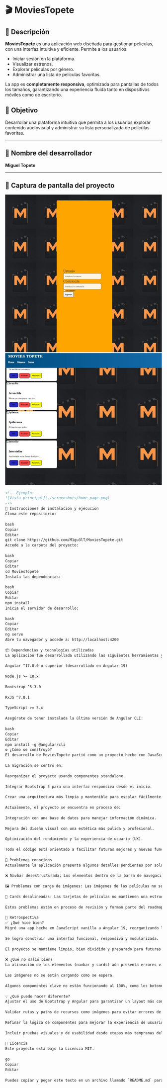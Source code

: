 # 🎬 MoviesTopete

## 📌 Descripción
**MoviesTopete** es una aplicación web diseñada para gestionar películas, con una interfaz intuitiva y eficiente. Permite a los usuarios:

- Iniciar sesión en la plataforma.
- Visualizar estrenos.
- Explorar películas por género.
- Administrar una lista de películas favoritas.

La app es **completamente responsiva**, optimizada para pantallas de todos los tamaños, garantizando una experiencia fluida tanto en dispositivos móviles como de escritorio.

## 🎯 Objetivo
Desarrollar una plataforma intuitiva que permita a los usuarios explorar contenido audiovisual y administrar su lista personalizada de películas favoritas.

---

## 👤 Nombre del desarrollador

**Miguel Topete**

---

## 📸 Captura de pantalla del proyecto

![Evidencia2](login-captura.jpg)
![Evidencia3](home-captura.jpg)

```html
<!-- Ejemplo:
![Vista principal](./screenshots/home-page.png)
-->
🧪 Instrucciones de instalación y ejecución
Clona este repositorio:

bash
Copiar
Editar
git clone https://github.com/M1gu3lT/MoviesTopete.git
Accede a la carpeta del proyecto:

bash
Copiar
Editar
cd MoviesTopete
Instala las dependencias:

bash
Copiar
Editar
npm install
Inicia el servidor de desarrollo:

bash
Copiar
Editar
ng serve
Abre tu navegador y accede a: http://localhost:4200

📦 Dependencias y tecnologías utilizadas
La aplicación fue desarrollada utilizando las siguientes herramientas y bibliotecas:

Angular ^17.0.0 o superior (desarrollado en Angular 19)

Node.js >= 18.x

Bootstrap ^5.3.0

RxJS ^7.8.1

TypeScript >= 5.x

Asegúrate de tener instalada la última versión de Angular CLI:

bash
Copiar
Editar
npm install -g @angular/cli
⚙️ ¿Cómo se construyó?
El desarrollo de MoviesTopete partió como un proyecto hecho con JavaScript vanilla, el cual fue migrado de manera progresiva a Angular 19. Esta transición permitió estructurar mejor la aplicación, modularizar los componentes y aprovechar las ventajas del ecosistema moderno de Angular.

La migración se centró en:

Reorganizar el proyecto usando componentes standalone.

Integrar Bootstrap 5 para una interfaz responsiva desde el inicio.

Crear una arquitectura más limpia y mantenible para escalar fácilmente.

Actualmente, el proyecto se encuentra en proceso de:

Integración con una base de datos para manejar información dinámica.

Mejora del diseño visual con una estética más pulida y profesional.

Optimización del rendimiento y la experiencia de usuario (UX).

Todo el código está orientado a facilitar futuras mejoras y nuevas funcionalidades.

🐛 Problemas conocidos
Actualmente la aplicación presenta algunos detalles pendientes por solucionar:

❌ Navbar desestructurada: Los elementos dentro de la barra de navegación no están alineados correctamente, especialmente en pantallas pequeñas.

🖼️ Problemas con carga de imágenes: Las imágenes de las películas no se visualizan correctamente en las tarjetas.

📐 Cards desalineadas: Las tarjetas de películas no mantienen una estructura uniforme en la cuadrícula, lo que afecta la estética general de la interfaz.

Estos problemas están en proceso de revisión y forman parte del roadmap de mejoras para futuras versiones.

🔄 Retrospectiva
✅ ¿Qué hice bien?
Migré una app hecha en JavaScript vanilla a Angular 19, reorganizando la estructura y aprovechando el poder de los componentes standalone.

Se logró construir una interfaz funcional, responsiva y modularizada.

El proyecto se mantiene limpio, bien dividido y preparado para futuras integraciones como base de datos y mejoras visuales.

❌ ¿Qué no salió bien?
La alineación de los elementos (navbar y cards) aún presenta errores visuales importantes.

Las imágenes no se están cargando como se espera.

Algunos componentes clave no están funcionando al 100%, como los botones de las cards o el sistema de navegación.

💡 ¿Qué puedo hacer diferente?
Ajustar el uso de Bootstrap y Angular para garantizar un layout más consistente.

Validar rutas y paths de recursos como imágenes para evitar errores de carga.

Refinar la lógica de componentes para mejorar la experiencia de usuario (como ocultar cards o navegar correctamente).

Incluir pruebas visuales y de usabilidad desde etapas más tempranas del desarrollo.

📄 Licencia
Este proyecto está bajo la Licencia MIT.

go
Copiar
Editar

Puedes copiar y pegar este texto en un archivo llamado `README.md` para tu repositorio. Si necesitas alguna modificación, solo avísame. 😊



